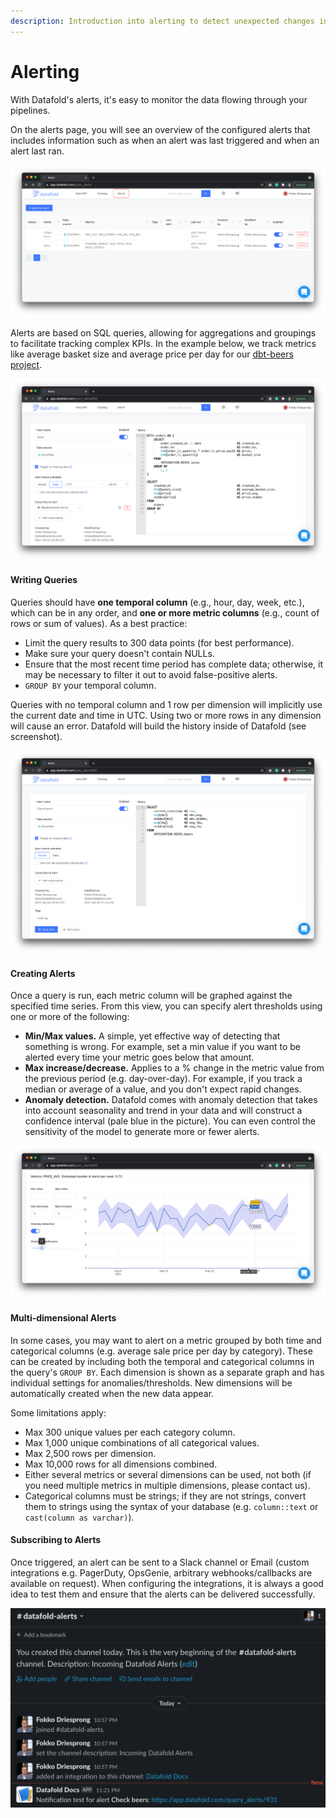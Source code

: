 ```yaml
---
description: Introduction into alerting to detect unexpected changes in data before
---
```


# Alerting

With Datafold's alerts, it's easy to monitor the data flowing through your pipelines.&#x20;

On the alerts page, you will see an overview of the configured alerts that includes information such as when an alert was last triggered and when an alert last ran.

![Alerts overview page](<../.gitbook/assets/image (107).png>)

Alerts are based on SQL queries, allowing for aggregations and groupings to facilitate tracking complex KPIs. In the example below, we track metrics like average basket size and average price per day for our [dbt-beers project](https://github.com/datafold/dbt-beers).

![Example alert](<../.gitbook/assets/image (221).png>)

#### Writing Queries

Queries should have **one temporal column** (e.g., hour, day, week, etc.), which can be in any order, and **one or more metric columns** (e.g., count of rows or sum of values). As a best practice:

* Limit the query results to 300 data points (for best performance).
* Make sure your query doesn't contain NULLs.
* Ensure that the most recent time period has complete data; otherwise, it may be necessary to filter it out to avoid false-positive alerts.
* `GROUP BY` your temporal column.

Queries with no temporal column and 1 row per dimension will implicitly use the current date and time in UTC. Using two or more rows in any dimension will cause an error. Datafold will build the history inside of Datafold (see screenshot).

![Example: Alert for non time series data.](<../.gitbook/assets/image (246).png>)

#### Creating Alerts

Once a query is run, each metric column will be graphed against the specified time series. From this view, you can specify alert thresholds using one or more of the following:

* **Min/Max values.** A simple, yet effective way of detecting that something is wrong. For example, set a min value if you want to be alerted every time your metric goes below that amount.
* **Max increase/decrease.** Applies to a % change in the metric value from the previous period (e.g. day-over-day). For example, if you track a median or average of a value, and you don't expect rapid changes.&#x20;
* **Anomaly detection.** Datafold comes with anomaly detection that takes into account seasonality and trend in your data and will construct a confidence interval (pale blue in the picture). You can even control the sensitivity of the model to generate more or fewer alerts.

![Historical trend of metric](<../.gitbook/assets/image (144).png>)

#### Multi-dimensional Alerts

In some cases, you may want to alert on a metric grouped by both time and categorical columns (e.g. average sale price per day by category). These can be created by including both the temporal and categorical columns in the query's `GROUP BY`. Each dimension is shown as a separate graph and has individual settings for anomalies/thresholds. New dimensions will be automatically created when the new data appear.

Some limitations apply:

* Max 300 unique values per each category column.
* Max 1,000 unique combinations of all categorical values.
* Max 2,500 rows per dimension.
* Max 10,000 rows for all dimensions combined.
* Either several metrics or several dimensions can be used, not both (if you need multiple metrics in multiple dimensions, please contact us).
* Categorical columns must be strings; if they are not strings, convert them to strings using the syntax of your database (e.g. `column::text` or `cast(column as varchar)`).

#### Subscribing to Alerts

Once triggered, an alert can be sent to a Slack channel or Email (custom integrations e.g. PagerDuty, OpsGenie, arbitrary webhooks/callbacks are available on request). When configuring the integrations, it is always a good idea to test them and ensure that the alerts can be delivered successfully.

![](<../.gitbook/assets/image (67).png>)
